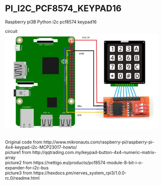 # PI_I2C_PCF8574_KEYPAD16
Raspberry pi3B Python i2c pcf8574 keypad16

circuit
![alt text](https://github.com/filmcup/PI_I2C_PCF8574_KEYPAD16/blob/master/circuit_pcf8574_keypad16_raspberrypi.jpg)

<br>
Original code from http://www.mikronauts.com/raspberry-pi/raspberry-pi-4x4-keypad-i2c-MCP23017-howto/
<br>
picture1 from http://qqtrading.com.my/keypad-button-4x4-numeric-matrix-array
<br>
picture2 from https://nettigo.eu/products/pcf8574-module-8-bit-i-o-expander-for-i2c-bus
<br>
picture3 from https://hexdocs.pm/nerves_system_rpi3/1.0.0-rc.0/readme.html
